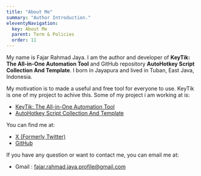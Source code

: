 ```yaml
---
title: "About Me"
summary: "Author Introduction."
eleventyNavigation:
  key: About Me
  parent: Term & Policies
  order: 11
---
```


My name is Fajar Rahmad Jaya. I am the author and developer of **KeyTik: The All-in-One Automation Tool** and GitHub repository **AutoHotkey Script Collection And Template**. I born in Jayapura and lived in Tuban, East Java, Indonesia. 

My motivation is to made a useful and free tool for everyone to use. KeyTik is one of my project to achive this. Some of my project i am working at is:

- [KeyTik: The All-in-One Automation Tool](https://github.com/Fajar-RahmadJaya/KeyTik)
- [AutoHotkey Script Collection And Template](https://github.com/Fajar-RahmadJaya/AutoHotkeyCollection)

You can find me at:

- [X (Formerly Twitter)](https://x.com/Fajar_RahmadJ)
- [GitHub](https://github.com/Fajar-RahmadJaya)

If you have any question or want to contact me, you can email me at:

- Gmail : fajar.rahmad.jaya.profile@gmail.com

